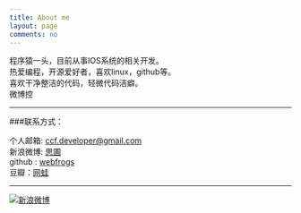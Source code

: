 ```yaml
---
title: About me
layout: page
comments: no
---
```


程序猿一头，目前从事IOS系统的相关开发。	
热爱编程，开源爱好者，喜欢linux，github等。		
喜欢干净整洁的代码，轻微代码洁癖。  	
微博控

----

###联系方式：        

个人邮箱: [ccf.developer@gmail.com](mailto:ccf.developer@gmail.com)     
新浪微博: [思圃](http://weibo.com/u/1713195262)	 
github : [webfrogs](https://github.com/webfrogs)        
豆瓣：[网蛙](http://www.douban.com/people/48235183/)

----


[![新浪微博](http://service.t.sina.com.cn/widget/qmd/1713195262/f78fbcd2/1.png)](http://weibo.com/u/1713195262?s=6uyXnP)